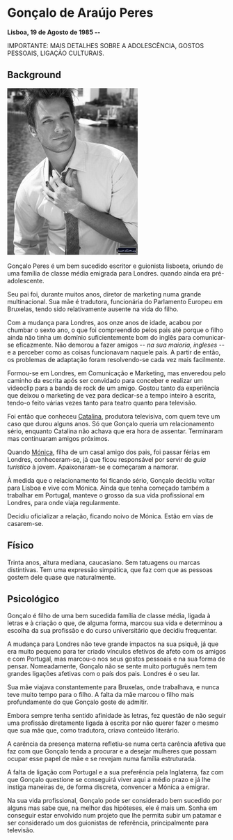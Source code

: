 # Gonçalo de Araújo Peres

**Lisboa, 19 de Agosto de 1985 --**

IMPORTANTE: MAIS DETALHES SOBRE A ADOLESCÊNCIA, GOSTOS PESSOAIS, LIGAÇÃO CULTURAIS.

## Background

<img src="../.images/goncalo-peres.jpg" />

Gonçalo Peres é um bem sucedido escritor e guionista lisboeta, oriundo de uma família de classe média emigrada para Londres. quando ainda era pré-adolescente.

Seu pai foi, durante muitos anos, diretor de marketing numa grande multinacional. Sua mãe é tradutora, funcionária do Parlamento Europeu em Bruxelas, tendo sido relativamente ausente na vida do filho.

Com a mudança para Londres, aos onze anos de idade, acabou por chumbar o sexto ano, o que foi compreendido pelos pais até porque o filho ainda não tinha um domínio suficientemente bom do inglês para comunicar-se eficazmente. Não demorou a fazer amigos -- *na sua maioria, ingleses* -- e a perceber como as coisas funcionavam naquele país. A partir de então, os problemas de adaptação foram resolvendo-se cada vez mais facilmente.

Formou-se em Londres, em Comunicação e Marketing, mas enveredou pelo caminho da escrita após ser convidado para conceber e realizar um videoclip para a banda de rock de um amigo. Gostou tanto da experiência que deixou o marketing de vez para dedicar-se a tempo inteiro à escrita, tendo-o feito várias vezes tanto para teatro quanto para televisão.

Foi então que conheceu [Catalina](Personagens/catalina-bernal.md), produtora televisiva, com quem teve um caso que durou alguns anos. Só que Gonçalo queria um relacionamento sério, enquanto Catalina não achava que era hora de assentar. Terminaram mas continuaram amigos próximos.

Quando [Mónica](Personagens/monica-dos-anjos.md), filha de um casal amigo dos pais, foi passar férias em Londres, conheceram-se, já que ficou responsável por servir de *guia turístico* à jovem. Apaixonaram-se e começaram a namorar.

À medida que o relacionamento foi ficando sério, Gonçalo decidiu voltar para Lisboa e vive com Mónica. Ainda que tenha começado também a trabalhar em Portugal, manteve o grosso da sua vida profissional em Londres, para onde viaja regularmente.

Decidiu oficializar a relação, ficando noivo de Mónica. Estão em vias de casarem-se.

## Físico

Trinta anos, altura mediana, caucasiano.
Sem tatuagens ou marcas distintivas.
Tem uma expressão simpática, que faz com que as pessoas gostem dele quase que naturalmente.

## Psicológico

Gonçalo é filho de uma bem sucedida família de classe média, ligada à letras e à criação o que, de alguma forma, marcou sua vida e determinou a escolha da sua profissão e do curso universitário que decidiu frequentar.

A mudança para Londres não teve grande impactos na sua psiquê, já que era muito pequeno para ter criado vínculos efetivos de afeto com os amigos e com Portugal, mas marcou-o nos seus gostos pessoais e na sua forma de pensar. Nomeadamente, Gonçalo não se sente muito português nem tem grandes ligações afetivas com o país dos pais. Londres é o seu lar.

Sua mãe viajava constantemente para Bruxelas, onde trabalhava, e nunca teve muito tempo para o filho. A falta da mãe marcou o filho mais profundamente do que Gonçalo goste de admitir.

Embora sempre tenha sentido afinidade às letras, fez questão de não seguir uma profissão diretamente ligada à escrita por não querer fazer o mesmo que sua mãe que, como tradutora, criava conteúdo literário.

A carência da presença materna refletiu-se numa certa carência afetiva que faz com que Gonçalo tenda a procurar e a desejar mulheres que possam ocupar esse papel de mãe e se revejam numa família estruturada.

A falta de ligação com Portugal e a sua preferência pela Inglaterra, faz com que Gonçalo questione se conseguirá viver aqui a médio prazo e já lhe instiga maneiras de, de forma discreta, convencer a Mónica a emigrar.

Na sua vida profissional, Gonçalo pode ser considerado bem sucedido por alguns mas sabe que, na melhor das hipóteses, ele é mais um. Sonha em conseguir estar envolvido num projeto que lhe permita subir um patamar e ser considerado um dos guionistas de referência, principalmente para televisão.